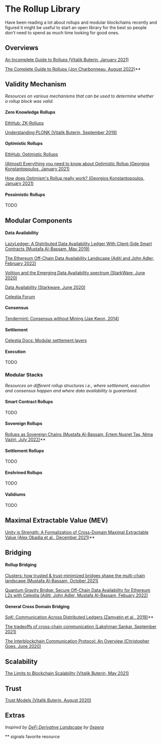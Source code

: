 # The Rollup Library
Have been reading a lot about rollups and modular blockchains recently and figured it might be useful to start an open library for the best so people don't need to spend as much time looking for good ones.

## Overviews
[An Incomplete Guide to Rollups (Vitalik Buterin, January 2021)](https://vitalik.ca/general/2021/01/05/rollup.html)

[The Complete Guide to Rollups (Jon Charbonneau, August 2022)](https://members.delphidigital.io/reports/the-complete-guide-to-rollups/)**


## Validity Mechanism

*Resources on various mechanisms that can be used to determine whether a rollup block was valid.*

#### Zero Knowledge Rollups
[EthHub: ZK-Rollups](https://docs.ethhub.io/ethereum-roadmap/layer-2-scaling/zk-rollups/)

[Understanding PLONK (Vitalik Buterin, September 2019)](https://vitalik.ca/general/2019/09/22/plonk.html)

#### Optimistic Rollups 
[EthHub: Optimistic Rollups](https://docs.ethhub.io/ethereum-roadmap/layer-2-scaling/optimistic_rollups/)

[(Almost) Everything you need to know about Optimistic Rollup (Georgios Konstantopoulos, January 2021)](https://research.paradigm.xyz/rollups)

[How does Optimism's Rollup really work? (Georgios Konstantopoulos, January 2021)](https://research.paradigm.xyz/optimism)

#### Pessimistic Rollups

TODO

## Modular Components

#### Data Availability

[LazyLedger: A Distributed Data Availability Ledger With Client-Side Smart Contracts (Mustafa Al-Bassam, May 2019)](https://arxiv.org/abs/1905.09274)

[The Ethereum Off-Chain Data Availability Landscape (Aditi and John Adler, February 2022)](https://blog.celestia.org/ethereum-off-chain-data-availability-landscape/)

[Volition and the Emerging Data Availability spectrum (StarkWare, June 2020)](https://medium.com/starkware/volition-and-the-emerging-data-availability-spectrum-87e8bfa09bb)

[Data Availability (Starkware, June 2020)](https://medium.com/starkware/data-availability-e5564c416424)

[Celestia Forum](https://forum.celestia.org/)

#### Consensus

[Tendermint: Consensus without Mining (Jae Kwon, 2014)](https://tendermint.com/static/docs/tendermint.pdf)

#### Settlement

[Celestia Docs: Modular settlement layers](https://celestia.org/learn/modular-settlement-layers/)

#### Execution

TODO

### Modular Stacks

*Resources on different rollup structures i.e., where settlement, execution and consensus happen and where data availability is guaranteed.*

#### Smart Contract Rollups

TODO

#### Sovereign Rollups
[Rollups as Sovereign Chains (Mustafa Al-Bassam, Ertem Nusret Tas, Nima Vaziri, July 2022)](https://blog.celestia.org/sovereign-rollup-chains/)**

#### Settlement Rollups

TODO

#### Enshrined Rollups

TODO

#### Validiums

TODO

## Maximal Extractable Value (MEV)
[Unity is Strength: A Formalization of Cross-Domain Maximal Extractable Value (Alex Obadia et al., December 2021)](https://arxiv.org/pdf/2112.01472.pdf)**

## Bridging

#### Rollup Bridging

[Clusters: how trusted & trust-minimized bridges shape the multi-chain landscape (Mustafa Al-Bassam, October 2021)](https://blog.celestia.org/clusters/)

[Quantum Gravity Bridge: Secure Off-Chain Data Availability for Ethereum L2s with Celestia (Aditi, John Adler, Mustafa Al-Bassam, Febuary 2022)](https://blog.celestia.org/celestiums/)

#### General Cross Domain Bridging

[SoK: Communication Across Distributed Ledgers (Zamyatin et al., 2019)](https://eprint.iacr.org/2019/1128.pdf)**

[The tradeoffs of cross-chain communication (Lakshman Sankar, September 2021)](https://www.lakshmansankar.com/#/tradeoffs-ccc)

[The Interblockchain Communication Protocol: An Overview (Christopher Goes, June 2020)](https://arxiv.org/pdf/2006.15918.pdf)

## Scalability

[The Limits to Blockchain Scalability (Vitalik Buterin, May 2021)](https://vitalik.ca/general/2021/05/23/scaling.html)

## Trust

[Trust Models (Vitalik Buterin, August 2020)](https://vitalik.ca/general/2020/08/20/trust.html)

## Extras
*Inspired by [DeFi Derivative Landscape](https://github.com/0xperp/defi-derivatives) by [0xperp](https://twitter.com/0xperp)*

** signals favorite resource
